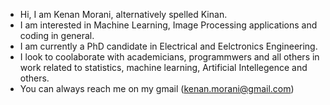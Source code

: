 - Hi, I am Kenan Morani, alternatively spelled Kinan.
- I am interested in Machine Learning, Image Processing applications and coding in general.
- I am currently a PhD candidate in Electrical and Eelctronics Engineering.
- I look to coolaborate with academicians, programmwers and all others in work related to statistics, machine learning, Artificial Intellegence and others.
- You can always reach me on my gmail (kenan.morani@gmail.com) 
